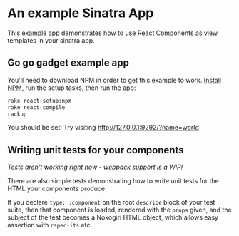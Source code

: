 # An example Sinatra App

This example app demonstrates how to use React Components as view templates in your sinatra app.

## Go go gadget example app

You'll need to download NPM in order to get this example to work. [Install NPM](https://docs.npmjs.com/getting-started/installing-node), run the setup tasks, then run the app:

```bash
rake react:setup:npm
rake react:compile
rackup
```
You should be set! Try visiting http://127.0.0.1:9292/?name=world

## Writing unit tests for your components

_Tests aren't working right now - webpack support is a WIP!_

There are also simple tests demonstrating how to write unit tests for the HTML your components produce.

If you declare `type: :component` on the root `describe` block of your test suite, then that component is loaded, rendered with the `props` given, and the subject of the test becomes a Nokogiri HTML object, which allows easy assertion with `rspec-its` etc.
